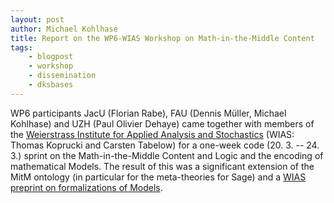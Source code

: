 ```yaml
---
layout: post
author: Michael Kohlhase
title: Report on the WP6-WIAS Workshop on Math-in-the-Middle Content
tags:
    - blogpost
    - workshop
    - dissemination
    - dksbases
---
```


WP6 participants JacU (Florian Rabe), FAU (Dennis Müller, Michael Kohlhase) and UZH (Paul
Olivier Dehaye) came together with members of the
[Weierstrass Institute for Applied Analysis and Stochastics](http://wias-berlin.de/)
(WIAS: Thomas Koprucki and Carsten Tabelow) for a one-week code (20. 3. -- 24. 3.)  sprint
on the Math-in-the-Middle Content and Logic and the encoding of mathematical Models. The
result of this was a significant extension of the MitM ontology (in particular for the
meta-theories for Sage) and a
[WIAS preprint on formalizations of Models](http://dx.doi.org/10.20347/WIAS.PREPRINT.2385).

